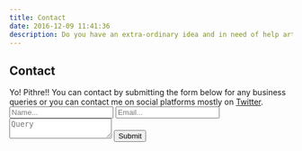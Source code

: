 ```yaml
---
title: Contact
date: 2016-12-09 11:41:36
description: Do you have an extra-ordinary idea and in need of help artchitecting and building it? Are you struck somewhere in developing a product? If so, contact me to discuss more.
---
```

<section class="card"><h1>Contact</h1><div>Yo! Pithre!!
You can contact by submitting the form below for any business queries or you can contact me on social platforms mostly on <a href="https://twitter.com/bravokeyl" target="_blank">Twitter</a>.
<form method="get" action="/contact/"
      target="_top">
  <input type="text" class="data-input form-control" name="name" placeholder="Name..." required>
  <input type="email" class="data-input form-control" name="email" placeholder="Email..." required>
  <textarea class="data-input form-control" placeholder="Query" required></textarea>
  <button type="submit" value="Submit" class="btn btn-default">Submit</button>
</form></div>
</section>
